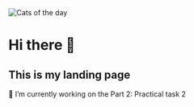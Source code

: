 <div>
<picture>
 <source media="(prefers-color-scheme: dark)" srcset="YOUR-DARKMODE-IMAGE">
 <source media="(prefers-color-scheme: light)" srcset="YOUR-LIGHTMODE-IMAGE">
 <img alt="Cats of the day" src="https://i.natgeofe.com/n/4cebbf38-5df4-4ed0-864a-4ebeb64d33a4/NationalGeographic_1468962_square.jpg">
</picture>
</div>

<div>
 <h1> Hi there 👋</h1>
 <h2>This is my landing page</h2>
 <p>🔭 I’m currently working on the Part 2: Practical task 2</p>
</div>

<!--
**footroot/footroot** is a ✨ _special_ ✨ repository because its `README.md` (this file) appears on your GitHub profile.

Here are some ideas to get you started:

- # 🔭 I’m currently working on ...
- 🌱 I’m currently learning ...
- 👯 I’m looking to collaborate on ...
- 🤔 I’m looking for help with ...
- 💬 Ask me about ...
- 📫 How to reach me: ...
- 😄 Pronouns: ...
- ⚡ Fun fact: ...
-->
